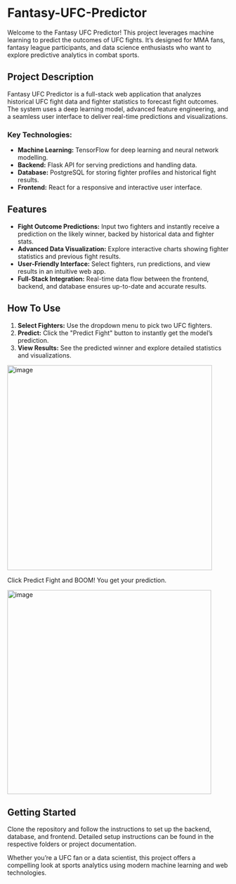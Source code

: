 # Fantasy-UFC-Predictor

Welcome to the Fantasy UFC Predictor! This project leverages machine learning to predict the outcomes of UFC fights. It’s designed for MMA fans, fantasy league participants, and data science enthusiasts who want to explore predictive analytics in combat sports.

## Project Description

Fantasy UFC Predictor is a full-stack web application that analyzes historical UFC fight data and fighter statistics to forecast fight outcomes. The system uses a deep learning model, advanced feature engineering, and a seamless user interface to deliver real-time predictions and visualizations.

### Key Technologies:
- **Machine Learning:** TensorFlow for deep learning and neural network modelling.
- **Backend:** Flask API for serving predictions and handling data.
- **Database:** PostgreSQL for storing fighter profiles and historical fight results.
- **Frontend:** React for a responsive and interactive user interface.

## Features

- **Fight Outcome Predictions:** Input two fighters and instantly receive a prediction on the likely winner, backed by historical data and fighter stats.
- **Advanced Data Visualization:** Explore interactive charts showing fighter statistics and previous fight results.
- **User-Friendly Interface:** Select fighters, run predictions, and view results in an intuitive web app.
- **Full-Stack Integration:** Real-time data flow between the frontend, backend, and database ensures up-to-date and accurate results.

## How To Use

1. **Select Fighters:** Use the dropdown menu to pick two UFC fighters.
2. **Predict:** Click the "Predict Fight" button to instantly get the model’s prediction.
3. **View Results:** See the predicted winner and explore detailed statistics and visualizations.

<img width="466" alt="image" src="https://github.com/user-attachments/assets/d2f00563-6e42-4ba5-9d33-910e739a05cd" />

Click Predict Fight and BOOM! You get your prediction.

<img width="464" alt="image" src="https://github.com/user-attachments/assets/833828ea-97c9-453d-85e2-7bb19b4159b4" />

## Getting Started

Clone the repository and follow the instructions to set up the backend, database, and frontend. Detailed setup instructions can be found in the respective folders or project documentation.

Whether you’re a UFC fan or a data scientist, this project offers a compelling look at sports analytics using modern machine learning and web technologies.
